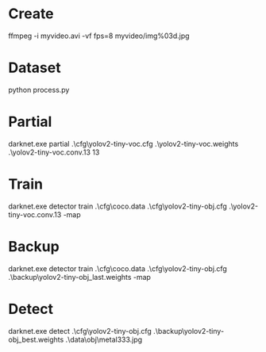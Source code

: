 # Create

ffmpeg -i myvideo.avi -vf fps=8 myvideo/img%03d.jpg

# Dataset

python process.py

# Partial

darknet.exe partial .\cfg\yolov2-tiny-voc.cfg .\yolov2-tiny-voc.weights .\yolov2-tiny-voc.conv.13 13

# Train

darknet.exe detector train .\cfg\coco.data .\cfg\yolov2-tiny-obj.cfg .\yolov2-tiny-voc.conv.13 -map

# Backup

darknet.exe detector train .\cfg\coco.data .\cfg\yolov2-tiny-obj.cfg .\backup\yolov2-tiny-obj_last.weights -map

# Detect

darknet.exe detect .\cfg\yolov2-tiny-obj.cfg .\backup\yolov2-tiny-obj_best.weights .\data\obj\metal333.jpg
